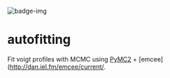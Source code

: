 ![badge-img](https://img.shields.io/badge/Made%20at-%23AstroHackWeek-8063d5.svg?style=flat)

# autofitting

Fit voigt profiles with MCMC using [PyMC2](https://pymc-devs.github.io/pymc/) + [emcee](http://dan.iel.fm/emcee/current/.


